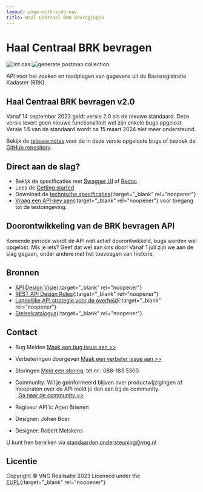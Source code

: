 ```yaml
---
layout: page-with-side-nav
title: Haal Centraal BRK bevragingen
---
```


# Haal Centraal BRK bevragen

![lint oas](https://github.com/VNG-Realisatie/Haal-Centraal-BRK-bevragen/workflows/lint-oas/badge.svg)
![generate postman collection](https://github.com/VNG-Realisatie/Haal-Centraal-BRK-bevragen/workflows/generate-postman-collection/badge.svg)

API voor het zoeken en raadplegen van gegevens uit de Basisregistratie Kadaster (BRK).

## Haal Centraal BRK bevragen v2.0

Vanaf 14 september 2023 geldt versie 2.0 als de nieuwe standaard. Deze versie levert geen nieuwe functionaliteit wel zijn enkele bugs opgelost. Versie 1.5 van de standaard wordt na 15 maart 2024 niet meer ondersteund.

Bekijk de [release notes](./releasenotes) voor de in deze versie opgeloste bugs of bezoek de [GitHub repository](https://github.com/VNG-Realisatie/Haal-Centraal-BRK-bevragen/).

## Direct aan de slag?

* Bekijk de specificaties met [Swagger UI](./swagger-ui-2.0) of [Redoc](./redoc-2.0)
* Lees de [Getting started](./getting-started)
* Download de [technische specificaties](https://github.com/VNG-Realisatie/Haal-Centraal-BRK-bevragen/blob/master/specificatie/genereervariant/openapi.yaml){:target="_blank" rel="noopener"}
* [Vraag een API-key aan](https://formulieren.kadaster.nl/aanmelden_brk_bevragen){:target="_blank" rel="noopener"} voor toegang tot de testomgeving.

## Doorontwikkeling van de BRK bevragen API

Komende periode wordt de API niet actief doorontwikkeld, bugs worden wel opgelost. Mis je iets? Geef dat wel aan ons door! Vanaf 1 juli zijn we aan de slag gegaan, onder andere met het toevoegen van historie.

## Bronnen

* [API Design Visie](https://github.com/Geonovum/KP-APIs/blob/master/overleggen/Werkgroep%20API%20design%20visie/API%20Design%20Visie.md){:target="_blank" rel="noopener"}
* [REST API Design Rules](https://docs.geostandaarden.nl/api/API-Designrules/){:target="_blank" rel="noopener"}
* [Landelijke API strategie voor de overheid](https://geonovum.github.io/KP-APIs/){:target="_blank" rel="noopener"}
* [Stelselcatalogus](https://www.stelselcatalogus.nl/registraties/BRK/){:target="_blank" rel="noopener"}

## Contact

* Bug Melden
  [Maak een bug issue aan >>](https://github.com/VNG-Realisatie/Haal-Centraal-BRK-bevragen/issues/new?assignees=&labels=bug&template=bug_report.md&title=)
* Verbeteringen doorgeven
  [Maak een verbeter issue aan >>](https://github.com/VNG-Realisatie/Haal-Centraal-BRK-bevragen/issues/new?assignees=&labels=enhancement&template=enhancement.md&title=)
* Storingen
  [Meld een storing](https://formulieren.kadaster.nl/contact_brk_bevragen), tel.nr.: 088-183 5300
* Community: Wil je geïnformeerd blijven over productwijzigingen of meepraten over de API meld je dan aan bij de community.<br/>, [Ga naar de community >>](https://haalcentraal.pleio.nl/groups/view/6b593619-4d1d-4ccb-a980-0190b449bfa2/community-brk-api)


* Regiseur API's: Arjen Brienen
* Designer: Johan Boer
* Designer: Robert Melskens

U kunt hen bereiken via [standaarden.ondersteuning@vng.nl](mailto:standaarden.ondersteuning@vng.nl)

## Licentie

Copyright &copy; VNG Realisatie 2023
Licensed under the [EUPL](https://github.com/VNG-Realisatie/Haal-Centraal-BRK-bevragen/blob/master/LICENCE.md){:target="_blank" rel="noopener"}
